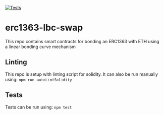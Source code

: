 
[![Tests](https://github.com/ramxis/erc1363-lbc-swap/actions/workflows/test.yml/badge.svg)](https://github.com/ramxis/erc1363-lbc-swap/actions/workflows/test.yml)

# erc1363-lbc-swap
This repo contains smart contracts for bonding an ERC1363 with ETH using a linear bonding curve mechanism

## Linting
This repo is setup with linting script for solidity. It can also be run manually using:
`npm run autoLintSolidity`


## Tests
Tests can be run using:
`npm test`
